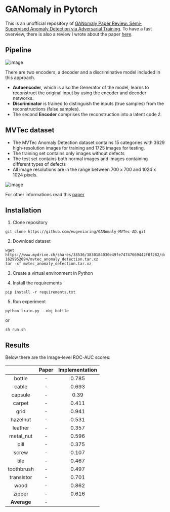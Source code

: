 # GANomaly in Pytorch

This is an unofficial repository of [GANomaly Paper Review: Semi-Supervised Anomaly Detection via Adversarial Training](https://arxiv.org/abs/1805.06725). To have a fast overview, there is also a review I wrote about the paper [here](https://medium.com/p/a6f7a64a265f).

## Pipeline 

![image](https://miro.medium.com/max/1400/1*kpZKFb8l-TIRC9SVB2ET_w.png)

 There are two encoders, a decoder and a discriminative model included in this approach.

* **Autoencoder**, which is also the Generator of the model, learns to reconstruct the original input by using the encoder and decoder networks.
* **Discriminator** is trained to distinguish the inputs (true samples) from the reconstructions (false samples).
* The second **Encoder** comprises the reconstruction into a latent code $\hat{z}$.

## MVTec dataset

* The MVTec Anomaly Detection dataset contains 15 categories with 3629 high-resolution images for training and 1725 images for testing. 
* The training set contains only images without defects 
* The test set contains both normal images and images containing different types of defects
* All image resolutions are in the range between 700 x 700 and 1024 x 1024 pixels.

![image](https://user-images.githubusercontent.com/61031596/175270521-a0829113-fa8b-493f-b28e-b8c0bf129d3b.png)

For other informations read this [paper](https://openaccess.thecvf.com/content_CVPR_2019/papers/Bergmann_MVTec_AD_--_A_Comprehensive_Real-World_Dataset_for_Unsupervised_Anomaly_CVPR_2019_paper.pdf)

## Installation

1. Clone repository

```
git clone https://github.com/eugeniaring/GANomaly-MVTec-AD.git
````

2. Download dataset
```
wget https://www.mydrive.ch/shares/38536/3830184030e49fe74747669442f0f282/download/420938113-1629952094/mvtec_anomaly_detection.tar.xz
tar -xf mvtec_anomaly_detection.tar.xz
```
3. Create a virtual environment in Python

4. Install the requirements

```
pip install -r requirements.txt
````
5. Run experiment

```
python train.py --obj bottle
````

or

```
sh run.sh
````

## Results 

Below there are the Image-level ROC-AUC scores:

|  | Paper    | Implementation    |
| :---:   | :---: | :---: |
| bottle | -   | 0.785   |
| cable | -   | 0.693   |
| capsule | -   | 0.39   |
| carpet | -   | 0.411   |
| grid | -   | 0.941   |
| hazelnut | -   | 0.531   |
| leather | -   | 0.357   |
| metal_nut | -   | 0.596   |
| pill | -   | 0.375   |
| screw | -   | 0.107   |
| tile | -   | 0.467   |
| toothbrush | -   | 0.497   |
| transistor | -   | 0.701   |
| wood | -   | 0.862   |
| zipper | -   | 0.616   |
| **Average** | -   |    |






